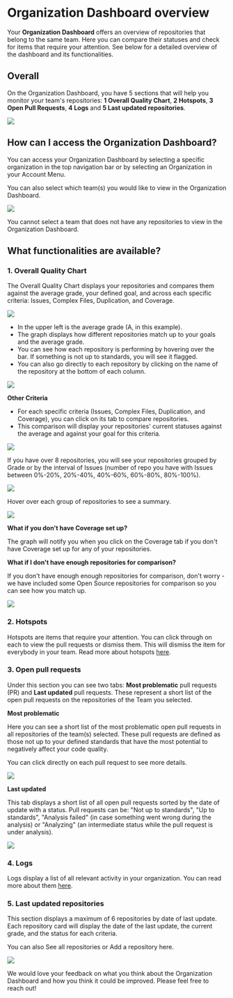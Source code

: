 # Organization Dashboard overview

Your **Organization Dashboard** offers an overview of repositories that belong to the same team. Here you can compare their statuses and check for items that require your attention. See below for a detailed overview of the dashboard and its functionalities.

## Overall

On the Organization Dashboard, you have 5 sections that will help you monitor your team's repositories: **1 Overall Quality Chart**, **2 Hotspots**, **3 Open Pull Requests**, **4 Logs** and **5 Last updated repositories**.

![](../images/Screen_Shot_2018-05-03_at_22.26.25.png)

## How can I access the Organization Dashboard?

You can access your Organization Dashboard by selecting a specific organization in the top navigation bar or by selecting an Organization in your Account Menu.

You can also select which team(s) you would like to view in the Organization Dashboard.

![](../images/Screen_Shot_2018-05-03_at_21.00.33.png)

You cannot select a team that does not have any repositories to view in the Organization Dashboard. 

## What functionalities are available?

### 1. Overall Quality Chart

The Overall Quality Chart displays your repositories and compares them against the average grade, your defined goal, and across each specific criteria: Issues, Complex Files, Duplication, and Coverage.

![](../images/Screen_Shot_2018-05-03_at_21.04.18.png)

-   In the upper left is the average grade (A, in this example).
-   The graph displays how different repositories match up to your goals and the average grade.
-   You can see how each repository is performing by hovering over the bar. If something is not up to standards, you will see it flagged.
-   You can also go directly to each repository by clicking on the name of the repository at the bottom of each column.

![](../images/Screen_Shot_2018-05-03_at_21.07.51.png)

**Other Criteria**

-   For each specific criteria (Issues, Complex Files, Duplication, and Coverage), you can click on its tab to compare repositories.
-   This comparison will display your repositories' current statuses against the average and against your goal for this criteria.

![](../images/Screen_Shot_2018-05-03_at_21.09.44.png)

If you have over 8 repositories, you will see your repositories grouped by Grade or by the interval of Issues (number of repo you have with Issues between 0%-20%, 20%-40%, 40%-60%, 60%-80%, 80%-100%).

![](../images/Screen_Shot_2018-05-22_at_20.23.13.png)

Hover over each group of repositories to see a summary.

![](../images/Screen_Shot_2018-05-22_at_20.24.15.png)

**What if you don't have Coverage set up?**

The graph will notify you when you click on the Coverage tab if you don't have Coverage set up for any of your repositories.

**What if I don't have enough repositories for comparison?**

If you don't have enough enough repositories for comparison, don't worry - we have included some Open Source repositories for comparison so you can see how you match up.

![](../images/Screen_Shot_2018-05-03_at_21.59.01.png)

### 2. Hotspots

Hotspots are items that require your attention. You can click through on each to view the pull requests or dismiss them. This will dismiss the item for everybody in your team. Read more about hotspots [here](../faq/repositories/hotspots-overview.md).

### 3. Open pull requests

Under this section you can see two tabs: **Most problematic** pull requests (PR) and **Last updated** pull requests. These represent a short list of the open pull requests on the repositories of the Team you selected.

**Most problematic**

Here you can see a short list of the most problematic open pull requests in all repositories of the team(s) selected. These pull requests are defined as those not up to your defined standards that have the most potential to negatively affect your code quality.

You can click directly on each pull request to see more details.

![](../images/Screen_Shot_2018-05-03_at_21.57.42.png)

**Last updated**

This tab displays a short list of all open pull requests sorted by the date of update with a status. Pull requests can be: "Not up to standards", "Up to standards", "Analysis failed" (in case something went wrong during the analysis) or "Analyzing" (an intermediate status while the pull request is under analysis).

![](../images/Screen_Shot_2018-05-22_at_20.32.15.png)

### 4. Logs

Logs display a list of all relevant activity in your organization. You can read more about them [here](../faq/repositories/what-are-logs.md).

### 5. Last updated repositories

This section displays a maximum of 6 repositories by date of last update. Each repository card will display the date of the last update, the current grade, and the status for each criteria.

You can also See all repositories or Add a repository here.

![](../images/Screen_Shot_2018-05-03_at_22.10.29.png)

We would love your feedback on what you think about the Organization Dashboard and how you think it could be improved. Please feel free to reach out!

